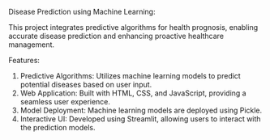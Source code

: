 Disease Prediction using Machine Learning: 

This project integrates predictive algorithms for health prognosis, enabling accurate disease prediction and enhancing proactive healthcare management. 

Features: 
1) Predictive Algorithms: Utilizes machine learning models to predict potential diseases based on user input.
2) Web Application: Built with HTML, CSS, and JavaScript, providing a seamless user experience.
3) Model Deployment: Machine learning models are deployed using Pickle. 
4) Interactive UI: Developed using Streamlit, allowing users to interact with the prediction models.

